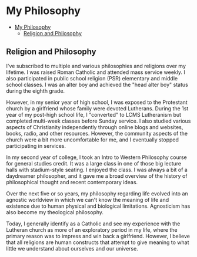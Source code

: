 # My Philosophy

- [My Philosophy](#my-philosophy)
  - [Religion and Philosophy](#religion-and-philosophy)


## Religion and Philosophy

I've subscribed to multiple and various philosophies and religions over my lifetime. I was raised Roman Catholic and attended mass service weekly. I also participated in public school religion (PSR) elementary and middle school classes. I was an alter boy and achieved the "head alter boy" status during the eighth grade.

However, in my senior year of high school, I was exposed to the Protestant church by a girlfriend whose family were devoted Lutherans. During the 1st year of my post-high school life, I "converted" to LCMS Lutheranism but completed multi-week classes before Sunday service. I also studied various aspects of Christianity independently through online blogs and websites, books, radio, and other resources. However, the community aspects of the church were a bit more uncomfortable for me, and I eventually stopped participating in services.

In my second year of college, I took an Intro to Western Philosophy course for general studies credit. It was a large class in one of those big lecture halls with stadium-style seating. I enjoyed the class. I was always a bit of a daydreamer philosopher, and it gave me a broad overview of the history of philosophical thought and recent contemporary ideas.

Over the next five or so years, my philosophy regarding life evolved into an agnostic worldview in which we can't know the meaning of life and existence due to human physical and biological limitations. Agnosticism has also become my theological philosophy.

Today, I generally identify as a Catholic and see my experience with the Lutheran church as more of an exploratory period in my life, where the primary reason was to impress and win back a girlfriend. However, I believe that all religions are human constructs that attempt to give meaning to what little we understand about ourselves and our universe.
